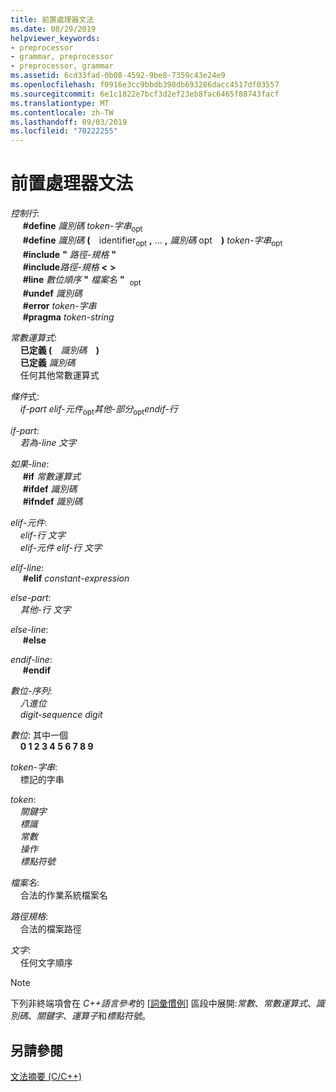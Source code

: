 ```yaml
---
title: 前置處理器文法
ms.date: 08/29/2019
helpviewer_keywords:
- preprocessor
- grammar, preprocessor
- preprocessor, grammar
ms.assetid: 6cd33fad-0b08-4592-9be8-7359c43e24e9
ms.openlocfilehash: f0916e3cc9bbdb398db693286dacc4517df03557
ms.sourcegitcommit: 6e1c1822e7bcf3d2ef23eb8fac6465f88743facf
ms.translationtype: MT
ms.contentlocale: zh-TW
ms.lasthandoff: 09/03/2019
ms.locfileid: "70222255"
---
```

# <a name="preprocessor-grammar"></a>前置處理器文法

*控制行*: \
&nbsp;&nbsp;&nbsp;&nbsp; **#define** *識別碼* *token-字串*<sub>opt</sub>\
&nbsp;&nbsp;&nbsp;&nbsp; **#define** *識別碼* **(** &#x2800;identifier&#x200B;<sub>opt</sub> **,** ... **,** *識別碼*&#x200B; <sub> </sub>opt&#x2800; **)** *token-字串*<sub>opt</sub>\
&nbsp;&nbsp;&nbsp;&nbsp; **#include** **"** _路徑-規格_ **"** \
&nbsp;&nbsp;&nbsp;&nbsp; **#include**_路徑-規格_ **\<** **>** \
&nbsp;&nbsp;&nbsp;&nbsp; **#line** *數位順序* **"** _檔案名_ **"** &#x200B; <sub>opt</sub>  \
&nbsp;&nbsp;&nbsp;&nbsp; **#undef** *識別碼*\
&nbsp;&nbsp;&nbsp;&nbsp; **#error** *token-字串*\
&nbsp;&nbsp;&nbsp;&nbsp; **#pragma** *token-string*

*常數運算式*: \
&nbsp;&nbsp;&nbsp;&nbsp;**已定義 (** &#x2800;*識別碼*&#x2800; **)** \
&nbsp;&nbsp;&nbsp;&nbsp;**已定義** *識別碼*\
&nbsp;&nbsp;&nbsp;&nbsp;任何其他常數運算式

*條件*式: \
&nbsp;&nbsp;&nbsp;&nbsp;*if-part* *elif-元件*<sub>opt</sub>*其他-部分*<sub>opt</sub>*endif-行*

*if-part*: \
&nbsp;&nbsp;&nbsp;&nbsp;*若為-line* *文字*

*如果-line*: \
&nbsp;&nbsp;&nbsp;&nbsp; **#if** *常數運算式*\
&nbsp;&nbsp;&nbsp;&nbsp; **#ifdef** *識別碼*\
&nbsp;&nbsp;&nbsp;&nbsp; **#ifndef** *識別碼*

*elif-元件*: \
&nbsp;&nbsp;&nbsp;&nbsp;*elif-行* *文字*\
&nbsp;&nbsp;&nbsp;&nbsp;*elif-元件* *elif-行* *文字*

*elif-line*: \
&nbsp;&nbsp;&nbsp;&nbsp; **#elif** *constant-expression*

*else-part*: \
&nbsp;&nbsp;&nbsp;&nbsp;*其他-行* *文字*

*else-line*: \
&nbsp;&nbsp;&nbsp;&nbsp; **#else**

*endif-line*: \
&nbsp;&nbsp;&nbsp;&nbsp; **#endif**

*數位-序列*: \
&nbsp;&nbsp;&nbsp;&nbsp;*八進位*\
&nbsp;&nbsp;&nbsp;&nbsp;*digit-sequence* *digit*

*數位*: 其中一個 \
&nbsp;&nbsp;&nbsp;&nbsp;**0 1 2 3 4 5 6 7 8 9**

*token-字串*: \
&nbsp;&nbsp;&nbsp;&nbsp;標記的字串

*token*: \
&nbsp;&nbsp;&nbsp;&nbsp;*關鍵字*\
&nbsp;&nbsp;&nbsp;&nbsp;*標識*\
&nbsp;&nbsp;&nbsp;&nbsp;*常數*\
&nbsp;&nbsp;&nbsp;&nbsp;*操作*\
&nbsp;&nbsp;&nbsp;&nbsp;*標點符號*

*檔案名*: \
&nbsp;&nbsp;&nbsp;&nbsp;合法的作業系統檔案名

*路徑規格*: \
&nbsp;&nbsp;&nbsp;&nbsp;合法的檔案路徑

*文字*: \
&nbsp;&nbsp;&nbsp;&nbsp;任何文字順序

> [!NOTE]
> 下列非終端項會在 *C++語言參考*的 [[詞彙慣例](../cpp/lexical-conventions.md)] 區段中展開:*常數*、*常數運算式*、*識別碼*、*關鍵字*、*運算子*和*標點符號*。

## <a name="see-also"></a>另請參閱

[文法摘要 (C/C++)](../preprocessor/grammar-summary-c-cpp.md)
